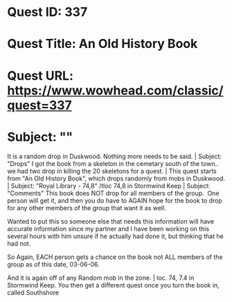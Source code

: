 # Quest ID: 337
# Quest Title: An Old History Book
# Quest URL: https://www.wowhead.com/classic/quest=337
# Subject: "<Blank>"
It is a random drop in Duskwood. Nothing more needs to be said. | Subject: "Drops"
I got the book from a skeleton in the cemetary south of the town.. we had two drop in killing the 20 skeletons for a quest. | This quest starts from "An Old History Book", which drops randomly from mobs in Duskwood. | Subject: "Royal Library - 74,8"
/tloc 74,8 in Stormwind Keep | Subject: "Comments"
This book does NOT drop for all members of the group.  One person will get it, and then you do have to AGAIN hope for the book to drop for any other members of the group that want it as well. 

Wanted to put this so someone else that needs this information will have accurate information since my partner and I have been working on this several hours with him unsure if he actually had done it, but thinking that he had not. 

So Again, EACH person gets a chance on the book not ALL members of the group as of this date, 03-06-06.

And it is again off of any Random mob in the zone. | loc. 74, 7.4 in Stormwind Keep. You then get a different quest once you turn the book in, called Southshore
